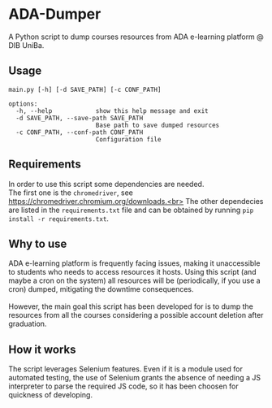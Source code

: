 # ADA-Dumper
A Python script to dump courses resources from ADA e-learning platform @ DIB UniBa.

## Usage
```
main.py [-h] [-d SAVE_PATH] [-c CONF_PATH]

options:
  -h, --help            show this help message and exit
  -d SAVE_PATH, --save-path SAVE_PATH
                        Base path to save dumped resources
  -c CONF_PATH, --conf-path CONF_PATH
                        Configuration file
```

## Requirements
In order to use this script some dependencies are needed.<br>
The first one is the `chromedriver`, see https://chromedriver.chromium.org/downloads.<br>
The other dependecies are listed in the `requirements.txt` file and can be obtained by running `pip install -r requirements.txt`.

## Why to use
ADA e-learning platform is frequently facing issues, making it unaccessible to students who needs to access resources it hosts. Using this script (and maybe a cron on the system) all resources will be (periodically, if you use a cron) dumped, mitigating the downtime consequences.<br>
<br>
However, the main goal this script has been developed for is to dump the resources from all the courses considering a possible account deletion after graduation.

## How it works
The script leverages Selenium features. Even if it is a module used for automated testing, the use of Selenium grants the absence of needing a JS interpreter to parse the required JS code, so it has been choosen for quickness of developing.


